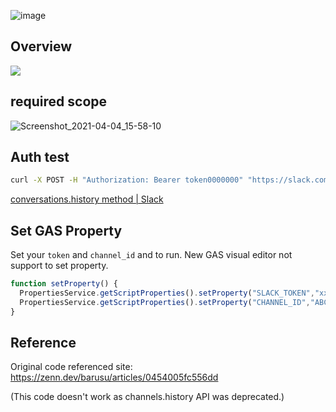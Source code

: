 

![image](https://user-images.githubusercontent.com/11595790/113496072-f1a4a480-9530-11eb-9051-bc7536e80217.png)

## Overview
[![](https://mermaid.ink/img/eyJjb2RlIjoiZ3JhcGggVERcbiAgICBBW1NsYWNrXSAtLT58Q29udmVyc2F0aW9uIEFQSXwgQihHb29nbGUgU3ByZWFkIFNoZWV0KVxuICAgIENbR29vZ2xlIFNwcmVhZCBTaGVldF0gLS0-fEFnZ3JlZ2F0ZXwgRFtTbGFja10iLCJtZXJtYWlkIjp7fSwidXBkYXRlRWRpdG9yIjpmYWxzZX0)](https://mermaid-js.github.io/mermaid-live-editor/#/edit/eyJjb2RlIjoiZ3JhcGggVERcbiAgICBBW1NsYWNrXSAtLT58Q29udmVyc2F0aW9uIEFQSXwgQihHb29nbGUgU3ByZWFkIFNoZWV0KVxuICAgIENbR29vZ2xlIFNwcmVhZCBTaGVldF0gLS0-fEFnZ3JlZ2F0ZXwgRFtTbGFja10iLCJtZXJtYWlkIjp7fSwidXBkYXRlRWRpdG9yIjpmYWxzZX0)
## required scope

![Screenshot_2021-04-04_15-58-10](https://user-images.githubusercontent.com/11595790/113501336-35160780-955f-11eb-8ec6-83728e28a64b.png)

## Auth test
```bash
curl -X POST -H "Authorization: Bearer token0000000" "https://slack.com/api/conversations.history?channel=channel0000000"
```
[conversations\.history method \| Slack](https://api.slack.com/methods/conversations.history/test)

## Set GAS Property
Set your `token` and `channel_id` and to run. New GAS visual editor not support to set property.
```js
function setProperty() {
  PropertiesService.getScriptProperties().setProperty("SLACK_TOKEN","xxxx-0000-...");
  PropertiesService.getScriptProperties().setProperty("CHANNEL_ID","ABC...");
}
```

## Reference
Original code referenced site: https://zenn.dev/barusu/articles/0454005fc556dd

(This code doesn't work as channels.history API was deprecated.)
